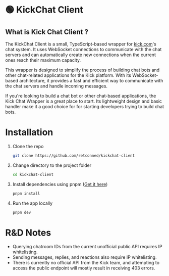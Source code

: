 # 🟢 KickChat Client

## **What is Kick Chat Client ?**

The KickChat Client is a small, TypeScript-based wrapper for [kick.com](https://kick.com)'s chat system. It uses WebSocket connections to communicate with the chat servers and can automatically create new connections when the current ones reach their maximum capacity.

This wrapper is designed to simplify the process of building chat bots and other chat-related applications for the Kick platform. With its WebSocket-based architecture, it provides a fast and efficient way to communicate with the chat servers and handle incoming messages.

If you're looking to build a chat bot or other chat-based applications, the Kick Chat Wrapper is a great place to start. Its lightweight design and basic handler make it a good choice for for starting developers trying to build chat bots.

# Installation

1. Clone the repo

   ```sh
   git clone https://github.com/retconned/kickchat-client
   ```

2. Change directory to the project folder

   ```sh
   cd kickchat-client
   ```

3. Install dependencies using pnpm ([Get it here](https://pnpm.io/installation))

   ```sh
   pnpm install
   ```

4. Run the app locally

   ```sh
   pnpm dev
   ```

# R&D Notes

- Querying chatroom IDs from the current unofficial public API requires IP whitelisting.
- Sending messages, replies, and reactions also require IP whitelisting.
- There is currently no official API from the Kick team, and attempting to access the public endpoint will mostly result in receiving 403 errors.
